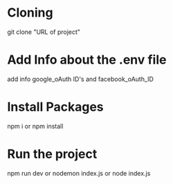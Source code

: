 # Cloning
git clone "URL of project"

# Add Info about the .env file
add info google_oAuth ID's and facebook_oAuth_ID 

# Install Packages
npm i or npm install

# Run the project
npm run dev or nodemon index.js or node index.js
